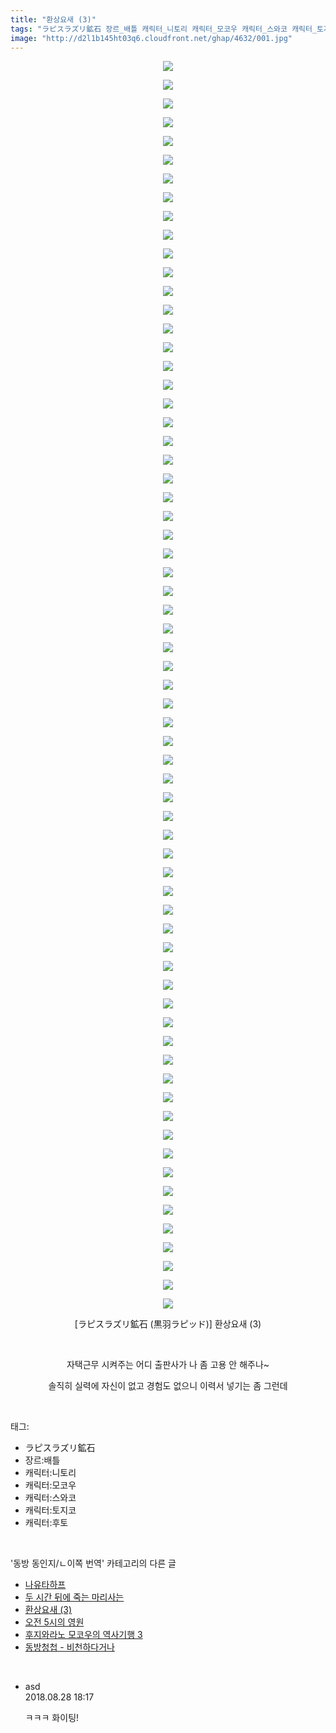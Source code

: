 ```yaml
---
title: "환상요새 (3)"
tags: "ラピスラズリ鉱石 장르_배틀 캐릭터_니토리 캐릭터_모코우 캐릭터_스와코 캐릭터_토지코 캐릭터_후토 黒羽ラピッド 동방_동인지／ㄴ이쪽_번역"
image: "http://d2l1b145ht03q6.cloudfront.net/ghap/4632/001.jpg"
---
```

<div class="article">
<p style="text-align: center; clear: none; float: none;"><img src="{{ site.imgserver1 }}/ghap/4632/001.jpg"/></p>
<p style="text-align: center; clear: none; float: none;"><img src="{{ site.imgserver1 }}/ghap/4632/002.jpg"/></p>
<p style="text-align: center; clear: none; float: none;"><img src="{{ site.imgserver1 }}/ghap/4632/003.jpg"/></p>
<p style="text-align: center; clear: none; float: none;"><img src="{{ site.imgserver1 }}/ghap/4632/004.jpg"/></p>
<p style="text-align: center; clear: none; float: none;"><img src="{{ site.imgserver1 }}/ghap/4632/005.jpg"/></p>
<p style="text-align: center; clear: none; float: none;"><img src="{{ site.imgserver1 }}/ghap/4632/006.jpg"/></p>
<p style="text-align: center; clear: none; float: none;"><img src="{{ site.imgserver1 }}/ghap/4632/007.jpg"/></p>
<p style="text-align: center; clear: none; float: none;"><img src="{{ site.imgserver1 }}/ghap/4632/008.jpg"/></p>
<p style="text-align: center; clear: none; float: none;"><img src="{{ site.imgserver1 }}/ghap/4632/009.jpg"/></p>
<p style="text-align: center; clear: none; float: none;"><img src="{{ site.imgserver1 }}/ghap/4632/010.jpg"/></p>
<p style="text-align: center; clear: none; float: none;"><img src="{{ site.imgserver1 }}/ghap/4632/011.jpg"/></p>
<p style="text-align: center; clear: none; float: none;"><img src="{{ site.imgserver1 }}/ghap/4632/012.jpg"/></p>
<p style="text-align: center; clear: none; float: none;"><img src="{{ site.imgserver1 }}/ghap/4632/013.jpg"/></p>
<p style="text-align: center; clear: none; float: none;"><img src="{{ site.imgserver1 }}/ghap/4632/014.jpg"/></p>
<p style="text-align: center; clear: none; float: none;"><img src="{{ site.imgserver1 }}/ghap/4632/015.jpg"/></p>
<p style="text-align: center; clear: none; float: none;"><img src="{{ site.imgserver1 }}/ghap/4632/016.jpg"/></p>
<p style="text-align: center; clear: none; float: none;"><img src="{{ site.imgserver1 }}/ghap/4632/017.jpg"/></p>
<p style="text-align: center; clear: none; float: none;"><img src="{{ site.imgserver1 }}/ghap/4632/018.jpg"/></p>
<p style="text-align: center; clear: none; float: none;"><img src="{{ site.imgserver1 }}/ghap/4632/019.jpg"/></p>
<p style="text-align: center; clear: none; float: none;"><img src="{{ site.imgserver1 }}/ghap/4632/020.jpg"/></p>
<p style="text-align: center; clear: none; float: none;"><img src="{{ site.imgserver1 }}/ghap/4632/021.jpg"/></p>
<p style="text-align: center; clear: none; float: none;"><img src="{{ site.imgserver1 }}/ghap/4632/022.jpg"/></p>
<p style="text-align: center; clear: none; float: none;"><img src="{{ site.imgserver1 }}/ghap/4632/023.jpg"/></p>
<p style="text-align: center; clear: none; float: none;"><img src="{{ site.imgserver1 }}/ghap/4632/024.jpg"/></p>
<p style="text-align: center; clear: none; float: none;"><img src="{{ site.imgserver1 }}/ghap/4632/025.jpg"/></p>
<p style="text-align: center; clear: none; float: none;"><img src="{{ site.imgserver1 }}/ghap/4632/026.jpg"/></p>
<p style="text-align: center; clear: none; float: none;"><img src="{{ site.imgserver1 }}/ghap/4632/027.jpg"/></p>
<p style="text-align: center; clear: none; float: none;"><img src="{{ site.imgserver1 }}/ghap/4632/028.jpg"/></p>
<p style="text-align: center; clear: none; float: none;"><img src="{{ site.imgserver1 }}/ghap/4632/029.jpg"/></p>
<p style="text-align: center; clear: none; float: none;"><img src="{{ site.imgserver1 }}/ghap/4632/030.jpg"/></p>
<p style="text-align: center; clear: none; float: none;"><img src="{{ site.imgserver1 }}/ghap/4632/031.jpg"/></p>
<p style="text-align: center; clear: none; float: none;"><img src="{{ site.imgserver1 }}/ghap/4632/032.jpg"/></p>
<p style="text-align: center; clear: none; float: none;"><img src="{{ site.imgserver1 }}/ghap/4632/033.jpg"/></p>
<p style="text-align: center; clear: none; float: none;"><img src="{{ site.imgserver1 }}/ghap/4632/034.jpg"/></p>
<p style="text-align: center; clear: none; float: none;"><img src="{{ site.imgserver1 }}/ghap/4632/035.jpg"/></p>
<p style="text-align: center; clear: none; float: none;"><img src="{{ site.imgserver1 }}/ghap/4632/036.jpg"/></p>
<p style="text-align: center; clear: none; float: none;"><img src="{{ site.imgserver1 }}/ghap/4632/037.jpg"/></p>
<p style="text-align: center; clear: none; float: none;"><img src="{{ site.imgserver1 }}/ghap/4632/038.jpg"/></p>
<p style="text-align: center; clear: none; float: none;"><img src="{{ site.imgserver1 }}/ghap/4632/039.jpg"/></p>
<p style="text-align: center; clear: none; float: none;"><img src="{{ site.imgserver1 }}/ghap/4632/040.jpg"/></p>
<p style="text-align: center; clear: none; float: none;"><img src="{{ site.imgserver1 }}/ghap/4632/041.jpg"/></p>
<p style="text-align: center; clear: none; float: none;"><img src="{{ site.imgserver1 }}/ghap/4632/042.jpg"/></p>
<p style="text-align: center; clear: none; float: none;"><img src="{{ site.imgserver1 }}/ghap/4632/043.jpg"/></p>
<p style="text-align: center; clear: none; float: none;"><img src="{{ site.imgserver1 }}/ghap/4632/044.jpg"/></p>
<p style="text-align: center; clear: none; float: none;"><img src="{{ site.imgserver1 }}/ghap/4632/045.jpg"/></p>
<p style="text-align: center; clear: none; float: none;"><img src="{{ site.imgserver1 }}/ghap/4632/046.jpg"/></p>
<p style="text-align: center; clear: none; float: none;"><img src="{{ site.imgserver1 }}/ghap/4632/047.jpg"/></p>
<p style="text-align: center; clear: none; float: none;"><img src="{{ site.imgserver1 }}/ghap/4632/048.jpg"/></p>
<p style="text-align: center; clear: none; float: none;"><img src="{{ site.imgserver1 }}/ghap/4632/049.jpg"/></p>
<p style="text-align: center; clear: none; float: none;"><img src="{{ site.imgserver1 }}/ghap/4632/050.jpg"/></p>
<p style="text-align: center; clear: none; float: none;"><img src="{{ site.imgserver1 }}/ghap/4632/051.jpg"/></p>
<p style="text-align: center; clear: none; float: none;"><img src="{{ site.imgserver1 }}/ghap/4632/052.jpg"/></p>
<p style="text-align: center; clear: none; float: none;"><img src="{{ site.imgserver1 }}/ghap/4632/053.jpg"/></p>
<p style="text-align: center; clear: none; float: none;"><img src="{{ site.imgserver1 }}/ghap/4632/054.jpg"/></p>
<p style="text-align: center; clear: none; float: none;"><img src="{{ site.imgserver1 }}/ghap/4632/055.jpg"/></p>
<p style="text-align: center; clear: none; float: none;"><img src="{{ site.imgserver1 }}/ghap/4632/056.jpg"/></p>
<p style="text-align: center; clear: none; float: none;"><img src="{{ site.imgserver1 }}/ghap/4632/057.jpg"/></p>
<p style="text-align: center; clear: none; float: none;"><img src="{{ site.imgserver1 }}/ghap/4632/058.jpg"/></p>
<p style="text-align: center; clear: none; float: none;"><img src="{{ site.imgserver1 }}/ghap/4632/059.jpg"/></p>
<p style="text-align: center; clear: none; float: none;"><img src="{{ site.imgserver1 }}/ghap/4632/060.jpg"/></p>
<p style="text-align: center; clear: none; float: none;"><img src="{{ site.imgserver1 }}/ghap/4632/061.jpg"/></p>
<p style="text-align: center; clear: none; float: none;"><img src="{{ site.imgserver1 }}/ghap/4632/062.jpg"/></p>
<p style="text-align: center; clear: none; float: none;"><img src="{{ site.imgserver1 }}/ghap/4632/063.jpg"/></p>
<p style="text-align: center; clear: none; float: none;"><img src="{{ site.imgserver1 }}/ghap/4632/064.jpg"/></p>
<p style="text-align: center; clear: none; float: none;"><img src="{{ site.imgserver1 }}/ghap/4632/065.jpg"/></p>
<p style="text-align: center; clear: none; float: none;"><img src="{{ site.imgserver1 }}/ghap/4632/066.jpg"/></p>
<p style="text-align: center; clear: none; float: none;"><img src="{{ site.imgserver1 }}/ghap/4632/067.jpg"/></p>
<p style="text-align: center; clear: none; float: none;">[ラピスラズリ鉱石 (黒羽ラピッド)] 환상요새 (3)</p>
<p style="text-align: center; clear: none; float: none;"><br/></p>
<p style="text-align: center; clear: none; float: none;">자택근무 시켜주는 어디 출판사가 나 좀 고용 안 해주나~</p>
<p style="text-align: center; clear: none; float: none;">솔직히 실력에 자신이 없고 경험도 없으니 이력서 넣기는 좀 그런데</p>
</div><br/>
<div class="tagTrail">
<p>태그: </p>
<ul>
<li>ラピスラズリ鉱石</li>
<li>장르:배틀</li>
<li>캐릭터:니토리</li>
<li>캐릭터:모코우</li>
<li>캐릭터:스와코</li>
<li>캐릭터:토지코</li>
<li>캐릭터:후토</li>
</ul>
</div><br/>
<div class="another">
<p>'동방 동인지/ㄴ이쪽 번역' 카테고리의 다른 글</p>
<ul>
<li><a href="/ghap_4646">나유타하프</a></li>
<li><a href="/ghap_4639">두 시간 뒤에 죽는 마리사는</a></li>
<li><a href="/ghap_4632">환상요새 (3)</a></li>
<li><a href="/ghap_4610">오전 5시의 영원</a></li>
<li><a href="/ghap_4607">후지와라노 모코우의 역사기행 3</a></li>
<li><a href="/ghap_4601">동방청첩 - 비천하다거나</a></li>
</ul>
</div><br/>
<div class="cb_module cb_fluid">
<div class="cb_wrt cb_profile">
<div class="comment">
<ul>
<li class="cb_thumb_off" id="comment15320084">
<div class="cb_comment_area">
<div class="cb_info_area">
<div class="cb_section">
<span class="cb_nick_name">asd</span>
</div>
<div class="cb_section">
<span class="cb_date">2018.08.28 18:17 </span>
</div>
</div>
<div class="cb_dsc_comment">
<p class="cb_dsc">
											ㅋㅋㅋ 화이팅!
										</p>
</div>
</div></li>
</ul>
</div>
</div><!-- commentList close -->
</div><br/>
